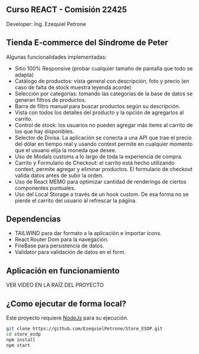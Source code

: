 ## Curso REACT - Comisión 22425

Developer: Ing. Ezequiel Petrone


## Tienda E-commerce del Síndrome de Peter

Algunas funcionalidades implementadas:

- Sitio 100% Responsive (probar cualquier tamaño de pantalla que todo se adapta)
- Catálogo de productos: vista general con descripción, foto y precio (en caso de falta de stock muestra leyenda acorde)
- Selección por categorías: tomando las categorías de la base de datos se generan filtros de productos.
- Barra de filtro manual para buscar productos según su descripción.
- Vista con todos los detalles del producto y la opción de agregarlos al carrito.
- Control de stock: los usuarios no pueden agregar más items al carrito de los que hay disponibles.
- Selector de Divisa. La aplicación se conecta a una API que trae el precio del dólar en tiempo real y usando context permite en cualquier momento que el usuario elija la moneda que desee.
- Uso de Modals customs a lo largo de toda la experiencia de compra.
- Carrito y Formulario de Checkout: el carrito está hecho utilizando context, permite agregar y eliminar productos. El formulario de checkout valida datos antes de subir la orden.
- Uso de React MEMO para optimizar cantidad de renderings de ciertos componentes puntuales.
- Uso del Local Storage a través de un hook custom. De esa forma no se pierde el carrito del usuario al refrescar la página.


## Dependencias

- TAILWIND para dar formato a la aplicación e importar icons.
- React Router Dom para la navegación.
- FireBase para persistencia de datos.
- Validator para validación de datos en el form.


## Aplicación en funcionamiento

VER VIDEO EN LA RAÍZ DEL PROYECTO


## ¿Como ejecutar de forma local?

Este proyecto requiere [NodeJs](https://nodejs.org/) para su ejecución.

```bash
git clone https://github.com/EzequielPetrone/Store_ESDP.git
cd store_esdp
npm install
npm start
```